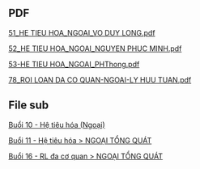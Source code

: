 ## PDF  
[51_HE TIEU HOA_NGOAI_VO DUY LONG.pdf](51_HE%20TIEU%20HOA_NGOAI_VO%20DUY%20LONG.pdf)  
[52_HE TIEU HOA_NGOAI_NGUYEN PHUC MINH.pdf](52_HE%20TIEU%20HOA_NGOAI_NGUYEN%20PHUC%20MINH.pdf)  
[53-HE TIEU HOA_NGOAI_PHThong.pdf](53-HE%20TIEU%20HOA_NGOAI_PHThong.pdf)  
[78_ROI LOAN DA CO QUAN-NGOAI-LY HUU TUAN.pdf](78_ROI%20LOAN%20DA%20CO%20QUAN-NGOAI-LY%20HUU%20TUAN.pdf)  
  
## File sub  
[Buổi 10 - Hệ tiêu hóa (Ngoại)](../../../Bu%E1%BB%95i%2010%20-%20H%E1%BB%87%20ti%C3%AAu%20h%C3%B3a%20(Ngo%E1%BA%A1i).md)  
[Buổi 11 - Hệ tiêu hóa > NGOẠI TỔNG QUÁT](../../../Bu%E1%BB%95i%2011%20-%20H%E1%BB%87%20ti%C3%AAu%20h%C3%B3a.md#NGOẠI%20TỔNG%20QUÁT)  
[Buổi 16 - RL đa cơ quan > NGOẠI TỔNG QUÁT](../../../Bu%E1%BB%95i%2016%20-%20RL%20%C4%91a%20c%C6%A1%20quan.md#NGOẠI%20TỔNG%20QUÁT)